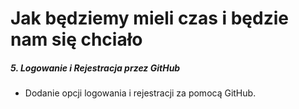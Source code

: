 # Jak będziemy mieli czas i będzie nam się chciało
##### **5. Logowanie i Rejestracja przez GitHub**
- Dodanie opcji logowania i rejestracji za pomocą GitHub.
